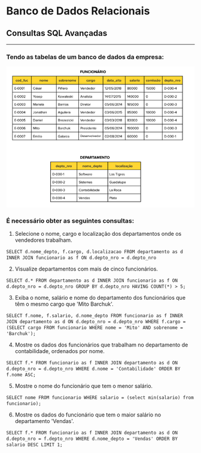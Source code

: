# Banco de Dados Relacionais
## Consultas SQL Avançadas

----------
### Tendo as tabelas de um banco de dados da empresa:
![Tabelas](tables.png)

### É necessário obter as seguintes consultas:

1. Selecione o nome, cargo e localização dos departamentos onde os vendedores trabalham.

```
SELECT d.nome_depto, f.cargo, d.localizacao FROM departamento as d INNER JOIN funcionario as f ON d.depto_nro = d.depto_nro
```

2. Visualize departamentos com mais de cinco funcionários.

```
SELECT d.* FROM departamento as d INNER JOIN funcionario as f ON d.depto_nro = d.depto_nro GROUP BY d.depto_nro HAVING COUNT(*) > 5;
```

3. Exiba o nome, salário e nome do departamento dos funcionários que têm o mesmo cargo que 'Mito Barchuk'.

```
SELECT f.nome, f.salario, d.nome_depto FROM funcionario as f INNER JOIN departamento as d ON d.depto_nro = d.depto_nro WHERE f.cargo = (SELECT cargo FROM funcionario WHERE nome = 'Mito' AND sobrenome = 'Barchuk');
```

4. Mostre os dados dos funcionários que trabalham no departamento de contabilidade, ordenados por nome.

```
SELECT f.* FROM funcionario as f INNER JOIN departamento as d ON d.depto_nro = d.depto_nro WHERE d.nome = 'Contabilidade' ORDER BY f.nome ASC;
```

5. Mostre o nome do funcionário que tem o menor salário.

```
SELECT nome FROM funcionario WHERE salario = (select min(salario) from funcionario);
```

6. Mostre os dados do funcionário que tem o maior salário no departamento 'Vendas'.

```
SELECT f.* FROM funcionario as f INNER JOIN departamento as d ON d.depto_nro = f.depto_nro WHERE d.nome_depto = 'Vendas' ORDER BY salario DESC LIMIT 1;
```